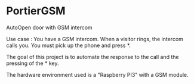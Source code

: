# PortierGSM
AutoOpen door with GSM intercom

Use case :
You have a GSM intercom.
When a visitor rings, the intercom calls you.
You must pick up the phone and press *.

The goal of this project is to automate the response to the call and the pressing of the * key.

The hardware environment used is a "Raspberry PI3" with a GSM module.
